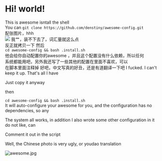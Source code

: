 # Hi! world!
This is awesome isntall the shell       
You can `git clone https://github.com/denstiny/awesome-config.git`      
配张图片，hhh       
![](https://i.bmp.ovh/imgs/2020/05/fce9611a63c196ee.png)
我艹，装不下去了，词汇量就这么点    
反正就拷贝一下
然后    
`cd awesome-config && bash .install.sh `  
他会给你自动配置你的awesome ，并且这个配置没有什么依赖，所以任何        
系统都能用吧，另外我还写了一些其他的配置在里面不喜欢，可以  
在脚本里面注释掉
好吧，中文写真的好丑，还是有道翻译一下吧
I fucked. I can't keep it up. That's all I have

Just copy it anyway

then


`cd awesome-config && bash .install.sh `  
It will auto-configure your awesome for you, and the configuration has no dependencies, so any

The system all works, in addition I also wrote some other configuration in it do not like, can

Comment it out in the script

Well, the Chinese photo is very ugly, or youdao translation 

![awesome.jpg](https://ftp.bmp.ovh/imgs/2020/05/b4baa7ed0ca7ae54.png)
